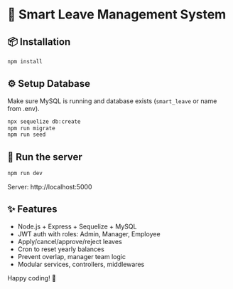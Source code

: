 # 🚀 Smart Leave Management System

## 📦 Installation

```bash
npm install
```

## ⚙ Setup Database

Make sure MySQL is running and database exists (`smart_leave` or name from .env).

```bash
npx sequelize db:create
npm run migrate
npm run seed
```

## 🏁 Run the server

```bash
npm run dev
```

Server: http://localhost:5000

## ✨ Features
- Node.js + Express + Sequelize + MySQL
- JWT auth with roles: Admin, Manager, Employee
- Apply/cancel/approve/reject leaves
- Cron to reset yearly balances
- Prevent overlap, manager team logic
- Modular services, controllers, middlewares

Happy coding! 🚀
